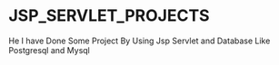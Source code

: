 # JSP_SERVLET_PROJECTS
 He I have Done Some Project By Using Jsp Servlet and Database Like Postgresql and Mysql
